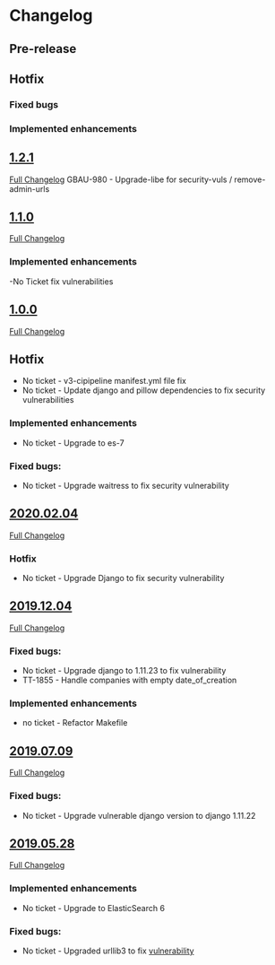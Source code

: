 # Changelog

## Pre-release
## Hotfix
### Fixed bugs
### Implemented enhancements

## [1.2.1](https://github.com/uktrade/directory-companies-house-search/releases/tag/1.2.1)
[Full Changelog](https://github.com/uktrade/directory-companies-house-search/compare/1.2.1...1.1.0)
GBAU-980 - Upgrade-libe for security-vuls / remove-admin-urls
 
## [1.1.0](https://github.com/uktrade/directory-companies-house-search/releases/tag/1.1.0)
[Full Changelog](https://github.com/uktrade/directory-companies-house-search/compare/1.1.0...1.0.0)

### Implemented enhancements
-No Ticket fix vulnerabilities

## [1.0.0](https://github.com/uktrade/directory-companies-house-search/releases/tag/1.0.0)
[Full Changelog](https://github.com/uktrade/directory-companies-house-search/compare/2020.02.04...1.0.0)

## Hotfix
- No ticket - v3-cipipeline manifest.yml file fix
- No ticket - Update django and pillow dependencies to fix security vulnerabilities

### Implemented enhancements
- No ticket -  Upgrade to es-7

### Fixed bugs:
- No ticket - Upgrade waitress to fix security vulnerability

## [2020.02.04](https://github.com/uktrade/directory-companies-house-searchreleases/tag/2020.02.04)
[Full Changelog](https://github.com/uktrade/directory-companies-house-search/compare/2019.07.09...2020.02.04)

### Hotfix

- No ticket - Upgrade Django to fix security vulnerability

## [2019.12.04](https://github.com/uktrade/directory-companies-house-search/releases/tag/2019.12.04)
[Full Changelog](https://github.com/uktrade/directory-companies-house-search/compare/2019.07.09..2019.12.04)

### Fixed bugs:
- No ticket - Upgrade django to 1.11.23 to fix vulnerability
- TT-1855 - Handle companies with empty date_of_creation

### Implemented enhancements
- no ticket - Refactor Makefile

## [2019.07.09](https://github.com/uktrade/directory-companies-house-search/releases/tag/2019.07.09)
[Full Changelog](https://github.com/uktrade/directory-companies-house-search/compare/2019.05.28...2019.07.09)

### Fixed bugs:

- No ticket - Upgrade vulnerable django version to django 1.11.22

## [2019.05.28](https://github.com/uktrade/directory-companies-house-search/releases/tag/2019.05.28)
[Full Changelog](https://github.com/uktrade/directory-companies-house-search/compare/2019.04.16...2019.05.28)

### Implemented enhancements

- No ticket - Upgrade to ElasticSearch 6

### Fixed bugs:

- No ticket - Upgraded urllib3 to fix [vulnerability](https://nvd.nist.gov/vuln/detail/CVE-2019-11324)
